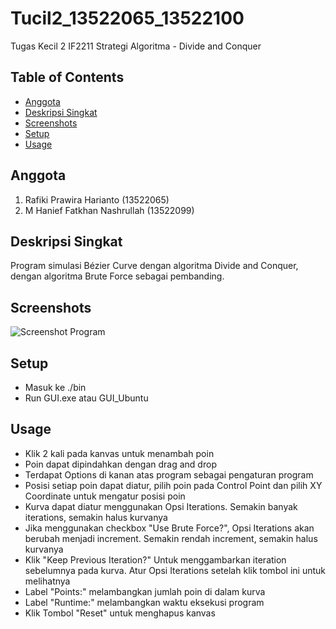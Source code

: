 # Tucil2_13522065_13522100
Tugas Kecil 2 IF2211 Strategi Algoritma -  Divide and Conquer

## Table of Contents
* [Anggota](#anggota)
* [Deskripsi Singkat](#deskripsi-singkat)
* [Screenshots](#screenshots)
* [Setup](#setup)
* [Usage](#usage)

## Anggota 
1. Rafiki Prawira Harianto (13522065)
2. M Hanief Fatkhan Nashrullah (13522099)

## Deskripsi Singkat
Program simulasi Bézier Curve dengan algoritma Divide and Conquer, dengan algoritma Brute Force sebagai pembanding.

## Screenshots
![Screenshot Program](https://cdn.discordapp.com/attachments/669015264242958339/1219330480990589028/image.png?ex=660ae900&is=65f87400&hm=93ddc43c129044c74aa70345f8399981e130042c48611f085a4585185f873070&)

## Setup
- Masuk ke ./bin
- Run GUI.exe atau GUI_Ubuntu

## Usage
- Klik 2 kali pada kanvas untuk menambah poin
- Poin dapat dipindahkan dengan drag and drop
- Terdapat Options di kanan atas program sebagai pengaturan program
- Posisi setiap poin dapat diatur, pilih poin pada Control Point dan pilih XY Coordinate untuk mengatur posisi poin
- Kurva dapat diatur menggunakan Opsi Iterations. Semakin banyak iterations, semakin halus kurvanya
- Jika menggunakan checkbox "Use Brute Force?", Opsi Iterations akan berubah menjadi increment. Semakin rendah increment, semakin halus kurvanya
- Klik "Keep Previous Iteration?" Untuk menggambarkan iteration sebelumnya pada kurva. Atur Opsi Iterations setelah klik tombol ini untuk melihatnya
- Label "Points:" melambangkan jumlah poin di dalam kurva
- Label "Runtime:" melambangkan waktu eksekusi program
- Klik Tombol "Reset" untuk menghapus kanvas